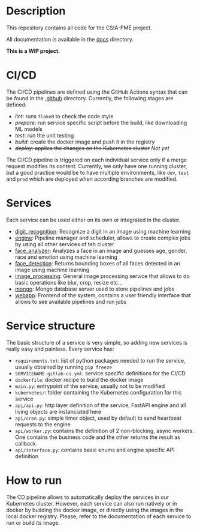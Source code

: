 # Description

This repository contains all code for the CSIA-PME project.

All documentation is available in the [docs](./docs) directory.

**This is a WIP project.**

# CI/CD

The CI/CD pipelines are defined using the GitHub Actions syntax that can be found in the [.github](./.github) directory. Currently, the following stages are defined:

- *lint*: runs `flake8` to check the code style
- *prepare*: run service specific script before the build, like downloading ML models
- *test*: run the unit testing
- *build*: create the docker image and push it in the registry
- ~~*deploy*: applies the changes on the Kubernetes cluster~~ _Not yet_

The CI/CD pipeline is triggered on each individual service only if a merge request modifies its content. Currently, we only have one running cluster, but a good practice would be to have multiple environments, like `dev`, `test` and `prod` which are deployed when according branches are modified.

# Services
Each service can be used either on its own or integrated in the cluster.

- [digit_recognition](digit_recognition): Recognize a digit in an image using machine learning
- [engine](engine): Pipeline manager and scheduler, allows to create complex jobs by using all other services of teh cluster
- [face_analyzer](face_analyzer): Analyzes a face in an image and guesses age, gender, race and emotion using machine learning
- [face_detection](face_detection): Returns bounding boxes of all faces detected in an image using machine learning
- [image_processing](image_processing): General image processing service that allows to do basic operations like blur, crop, resize etc...
- [mongo](mongo): Mongo database server used to store pipelines and jobs
- [webapp](webapp): Frontend of the system, contains a user friendly interface that allows to see available pipelines and run jobs

# Service structure
The basic structure of a service is very simple, so adding new services is really easy and painless. Every service has:

- `requirements.txt`: list of python packages needed to run the service, usually obtained by running `pip freeze`
- `SERVICENAME.gitlab-ci.yml`: service specific definitions for the CI/CD
- `dockerfile`: docker recipe to build the docker image
- `main.py`: entrypoint of the service, usually not to be modified
- `kubernetes/`: folder containing the Kubernetes configuration for this service
- `api/api.py`: http layer definition of the service, FastAPI engine and all living objects are instanciated here
- `api/cron.py`: simple timer object, used by default to send heartbeat requests to the engine
- `api/worker.py`: contains the definition of 2 non-blocking, async workers. One contains the business code and the other returns the result as callback.
- `api/interface.py`: contains basic enums and engine specific API definition

# How to run
The CD pipeline allows to automatically deploy the services in our Kubernetes cluster. However, each service can also run natively or in docker by building the docker image, or directly using the images in the local docker registry. Please, refer to the documentation of each service to run or build its image.
